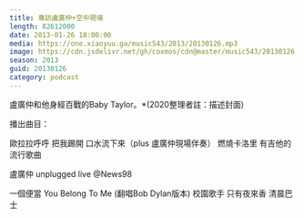 ```yaml
---
title: 專訪盧廣仲+空中現場
length: 82612000
date: 2013-01-26 18:00:00
media: https://one.xiaoyuu.ga/music543/2013/20130126.mp3
image: https://cdn.jsdelivr.net/gh/coxmos/cdn@master/music543/20130126.jpg
season: 2013
guid: 20130126
category: podcast
---
```


盧廣仲和他身經百戰的Baby Taylor。*(2020整理者註：描述封面)

播出曲目：

歐拉拉呼呼
把我踢開
口水流下來（plus 盧廣仲現場伴奏）
燃燒卡洛里
有吉他的流行歌曲

盧廣仲 unplugged live @News98

一個便當
You Belong To Me (翻唱Bob Dylan版本)
校園歌手
只有夜來香
清晨巴士

